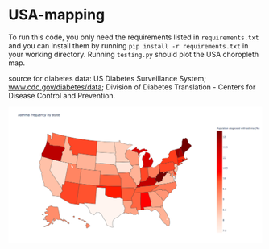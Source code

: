 # USA-mapping

To run this code, you only need the requirements listed in `requirements.txt` and you can install them by running `pip install -r requirements.txt` in your working directory. Running `testing.py` should plot the USA choropleth map.

source for diabetes data: US Diabetes Surveillance System; www.cdc.gov/diabetes/data; Division of Diabetes Translation - Centers for Disease Control and Prevention.

![USA asthma map](images/choropleth.png)